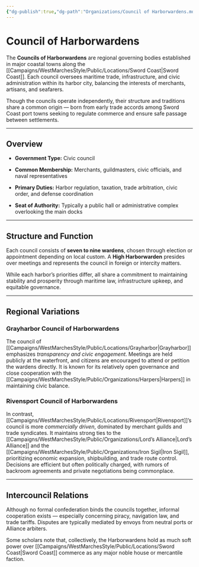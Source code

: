 ```yaml
---
{"dg-publish":true,"dg-path":"Organizations/Council of Harborwardens.md","permalink":"/organizations/council-of-harborwardens/","tags":["government","organization","sword-coast"],"dgShowFileTree":true}
---
```


# **Council of Harborwardens**

The **Councils of Harborwardens** are regional governing bodies established in major coastal towns along the [[Campaigns/WestMarchesStyle/Public/Locations/Sword Coast\|Sword Coast]]. Each council oversees maritime trade, infrastructure, and civic administration within its harbor city, balancing the interests of merchants, artisans, and seafarers.

Though the councils operate independently, their structure and traditions share a common origin — born from early trade accords among Sword Coast port towns seeking to regulate commerce and ensure safe passage between settlements.

---

## Overview

- **Government Type:** Civic council
    
- **Common Membership:** Merchants, guildmasters, civic officials, and naval representatives
    
- **Primary Duties:** Harbor regulation, taxation, trade arbitration, civic order, and defense coordination
    
- **Seat of Authority:** Typically a public hall or administrative complex overlooking the main docks
    

---

## Structure and Function

Each council consists of **seven to nine wardens**, chosen through election or appointment depending on local custom. A **High Harborwarden** presides over meetings and represents the council in foreign or intercity matters.

While each harbor’s priorities differ, all share a commitment to maintaining stability and prosperity through maritime law, infrastructure upkeep, and equitable governance.

---

## Regional Variations

### **Grayharbor Council of Harborwardens**

The council of [[Campaigns/WestMarchesStyle/Public/Locations/Grayharbor\|Grayharbor]] emphasizes _transparency and civic engagement_. Meetings are held publicly at the waterfront, and citizens are encouraged to attend or petition the wardens directly. It is known for its relatively open governance and close cooperation with the [[Campaigns/WestMarchesStyle/Public/Organizations/Harpers\|Harpers]] in maintaining civic balance.

### **Rivensport Council of Harborwardens**

In contrast, [[Campaigns/WestMarchesStyle/Public/Locations/Rivensport\|Rivensport]]’s council is more _commercially driven_, dominated by merchant guilds and trade syndicates. It maintains strong ties to the [[Campaigns/WestMarchesStyle/Public/Organizations/Lord’s Alliance\|Lord’s Alliance]] and the [[Campaigns/WestMarchesStyle/Public/Organizations/Iron Sigil\|Iron Sigil]], prioritizing economic expansion, shipbuilding, and trade route control. Decisions are efficient but often politically charged, with rumors of backroom agreements and private negotiations being commonplace.

---

## Intercouncil Relations

Although no formal confederation binds the councils together, informal cooperation exists — especially concerning piracy, navigation law, and trade tariffs. Disputes are typically mediated by envoys from neutral ports or Alliance arbiters.

Some scholars note that, collectively, the Harborwardens hold as much soft power over [[Campaigns/WestMarchesStyle/Public/Locations/Sword Coast\|Sword Coast]] commerce as any major noble house or mercantile faction.
